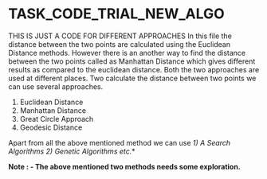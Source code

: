 # TASK_CODE_TRIAL_NEW_ALGO
THIS IS JUST A CODE FOR DIFFERENT APPROACHES
In this file the distance between the two points are calculated using the Euclidean Distance methods.
However there is an another way to find the distance between the two points called as Manhattan Distance which gives different results as compared to the euclidean distance.
Both the two approaches are used at different places.
Two calculate the distance between two points we can use several approaches.
1) Euclidean Distance
2) Manhattan Distance
3) Great Circle Approach
4) Geodesic Distance 

Apart from all the above mentioned method we can use
**1) A* Search Algorithms
  2) Genetic Algorithms etc.**


**Note : - The above mentioned two methods needs some exploration.**


